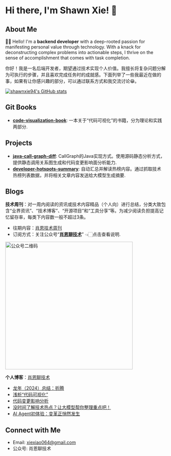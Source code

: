 # Hi there, I'm Shawn Xie! 👋

## About Me
👨‍💻 Hello! I'm a **backend developer** with a deep-rooted passion for manifesting personal value through technology. With a knack for deconstructing complex problems into actionable steps, I thrive on the sense of accomplishment that comes with task completion.    

你好！我是一名后端开发者，期望通过技术实现个人价值。我擅长将复杂问题分解为可执行的步骤，并且喜欢完成任务时的成就感。下面列举了一些我最近在做的事，如果有让你感兴趣的部分，可以通过联系方式和我交流讨论😁。

<!-- ![shawnxie94's GitHub stats](https://github-readme-stats.vercel.app/api?username=shawnxie94&show_icons=true) -->
[![shawnxie94's GitHub stats](https://github-readme-stats.vercel.app/api?username=shawnxie94&show_icons=true&theme=solarized-dark&hide_border=true)](https://github.com/anuraghazra/github-readme-stats)

## Git Books
- **[code-visualization-book](https://xiexiao064.gitbook.io/code-visualization)**: 一本关于“代码可视化”的书籍，分为理论和实践两部分. 

## Projects
- **[java-call-graph-diff](https://github.com/shawnxie94/java-call-graph-diff)**: CallGraph的Java实现方式。使用源码静态分析方式，提供静态调用关系图生成和代码变更影响面分析能力.
- **[developer-hotspots-summary](https://github.com/shawnxie94/developer-hotspots-summary)**: 自动汇总并解读热榜内容。通过抓取技术热榜列表数据，并将相关文章内容发送给大模型生成摘要.

## Blogs
**技术周刊**：对一周内阅读的资讯或技术内容精品（个人向）进行总结，分类大致包含“业界资讯”、“技术博客”、“开源项目”和“工具分享”等。为减少阅读负担提高记忆留存率，每类下内容数一般不超过3条。
- 往期内容：[肖恩技术周刊](https://weekly.shawnxie.top/)
- 订阅方式：关注公众号“[**肖恩聊技术**](https://mp.weixin.qq.com/s/-7-J0KpzfCl5wX5Rum1ltw)” 👈🏻点击查看说明.

<img src="./picture/image.png" alt="公众号二维码" width="400">

**个人博客**：[肖恩聊技术](https://shawnxie.top/)
- [龙年（2024）总结：折腾](https://shawnxie.top/blogs/talk/2024-end.html)
- [浅析“代码可视化”](https://shawnxie.top/blogs/code-visualization/code-visualization-intro.html)
- [代码变更影响分析](https://shawnxie.top/blogs/code-visualization/cg-diff.html)
- [没时间了解技术热点？让大模型帮你整理重点吧！](https://shawnxie.top/blogs/ai/ai-hotspot.html)
- [AI Agent初体验：变革正悄然发生](https://shawnxie.top/blogs/ai/ai-agent.html)

## Connect with Me
- Email: [xiexiao064@gmail.com](mailto:xiexiao064@gmail.com)
- 公众号: 肖恩聊技术
